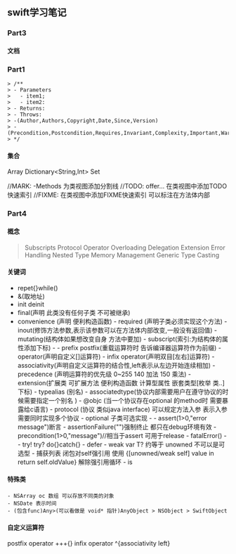 ## swift学习笔记


### Part3
#### 文档
### Part1
    > /**
    > - Parameters
    >   - item1;
    >   - item2:
    > - Returns: 
    > - Throws:
    > -(Author,Authors,Copyright,Date,Since,Version)
    > -(Precondition,Postcondition,Requires,Invariant,Complexity,Important,Warning,Attention,Note,Remark)
    > */
#### 集合
Array Dictionary<String,Int> Set


//MARK: -Methods  为类视图添加分割线
//TODO: offer...  在类视图中添加TODO快速索引
//FIXME: 在类视图中添加FIXME快速索引 可以标注在方法体内部
### Part4
#### 概念 
> Subscripts Protocol Operator Overloading Delegation Extension Error Handling Nested Type Memory Management Generic Type Casting
 
#### 关键词
 * repet{}while()
 * &(取地址)
 * init deinit
 * final(声明 此类没有任何子类 不可被继承)
 * convenience (声明 便利构造函数)
        - required (声明子类必须实现这个方法)
        - inout(修饰方法参数,表示该参数可以在方法体内部改变,一般没有返回值) 
        - mutating(结构体如果想改变自身 方法中要加)
        - subscript(索引:为结构体的属性添加下标) 
        - 
        - prefix postfix(重载运算符时 告诉编译器运算符作为前缀)
        - operator(声明自定义[]运算符)
        - infix operator(声明双目[左右]运算符) 
        - associativity(声明自定义运算符的结合性,left表示从左边开始连续相加)
        - precedence (声明运算符的优先级 0~255 140 加法 150 乘法)
        - extension(扩展类 可扩展方法 便利构造函数 计算型属性 嵌套类型[枚举 类..] 下标) 
        - typealias (别名)
        - associatedtype(协议内部需要用户在遵守协议的时候需要指定一个别名  )
        - @objc (当一个协议存在optional 的method时 需要暴露给c语言)
        - protocol (协议 类似java interface) 可以规定方法入参 表示入参需要同时实现多个协议
        - optional 子类可选实现
        - 
        - assert(1>0,"error message")断言
        - assertionFailure("")强制终止  都只在debug环境有效
        - precondition(1>0,"message")//相当于assert 可用于release
        - fatalError()
        -
        - try! try? do{}catch{}
        - defer
        - weak var T?   约等于 unowned  不可以是可选型
        - 捕获列表 闭包对self强引用 使用 {[unowned/weak self] value in  return self.oldValue} 解除强引用循环
        - is 
#### 特殊类
    - NSArray oc 数组 可以存放不同类的对象       
    - NSDate 表示时间
    - (包含func)Any>(可以看做是 void* 指针)AnyObject > NSObject > SwiftObject
#### 自定义运算符
 postfix operator +++{}
 infix operator ^{associativity left}
 